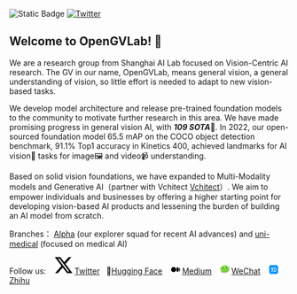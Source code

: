 

<!-- [![opengvlab stars](https://img.shields.io/github/stars/opengvlab?style=social)](https://github.com/opengvlab) + [![Alpha-VLLM stars](https://img.shields.io/github/stars/Alpha-VLLM?style=social)](https://github.com/Alpha-VLLM) + [![uni-medical stars](https://img.shields.io/github/stars/uni-medical?style=social)](https://github.com/uni-medical) -->


![Static Badge](https://img.shields.io/badge/Stars-32k-blue?style=social&logo=github)
[![Twitter](https://img.shields.io/twitter/url?style=social&url=https%3A%2F%2Ftwitter.com%2Fopengvlab)](https://twitter.com/opengvlab)

## Welcome to OpenGVLab! 👋

We are a research group from Shanghai AI Lab focused on Vision-Centric AI research. The GV in our name, OpenGVLab, means general vision, a general understanding of vision, so little effort is needed to adapt to new vision-based tasks.

We develop model architecture and release pre-trained foundation models to the community to motivate further research in this area. We have made promising progress in general vision AI, with ***109 SOTA***🚀. In 2022, our open-sourced foundation model 65.5 mAP on the COCO object detection benchmark, 91.1% Top1 accuracy in Kinetics 400, achieved landmarks for AI vision👀 tasks for image🖼️ and video📹 understanding.

Based on solid vision foundations, we have expanded to Multi-Modality models and Generative AI（partner with Vchitect [Vchitect](https://github.com/vchitect)）. We aim to empower individuals and businesses by offering a higher starting point for developing vision-based AI products and lessening the burden of building an AI model from scratch.

Branches： [Alpha](https://github.com/Alpha-VLLM) (our explorer squad for recent AI advances) and [uni-medical](https://github.com/uni-medical) (focused on medical AI)

 Follow us: &nbsp;&nbsp;  ![Twitter X logo](./profile/twitter-x-logo.svg) [Twitter](https://twitter.com/opengvlab) &nbsp;&nbsp;🤗[Hugging Face](https://huggingface.co/OpenGVLab) &nbsp;&nbsp;  ![Medium logo](./profile/medium.png) [Medium](https://medium.com/@opengvlab) &nbsp;&nbsp; ![WeChat logo](./profile/wechat.png) [WeChat](./profile/opengv-wechat.jpeg) &nbsp;&nbsp;  ![zhihu logo](./profile/zhihu.png) [Zhihu](https://www.zhihu.com/org/opengvlab)
